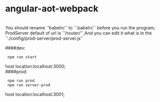 # angular-aot-webpack
<br>
You should rename `'babelrc'` to `'.babelrc'` before you run the program;

<br>
ProdServer default of url is `'/router/'`,And you can edit it what is in the `'./config/prod-server/prod-server.js'`

<br>

####dev:

     npm run start
host location:localhost:3000;
<br>
####prod:

     npm run prod
     npm run server-prod
host location:localhost:3001;
